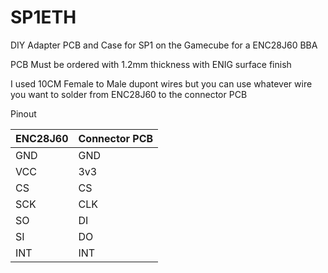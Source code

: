 # SP1ETH
DIY Adapter PCB and Case for SP1 on the Gamecube for a ENC28J60 BBA



PCB
Must be ordered with 1.2mm thickness with ENIG surface finish


I used 10CM Female to Male dupont wires but you can use whatever wire you want to solder from ENC28J60 to the connector PCB

Pinout

| ENC28J60 | Connector PCB |
| --- | --- |
| GND | GND |
| VCC | 3v3 |
| CS | CS |
| SCK | CLK |
| SO | DI |
| SI | DO |
| INT | INT |
